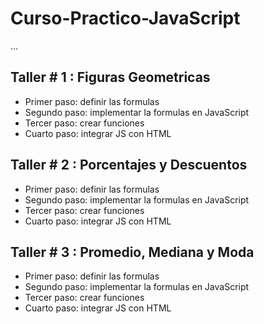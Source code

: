 # Curso-Practico-JavaScript

...

## Taller # 1 : Figuras Geometricas

- Primer paso: definir las formulas
- Segundo paso: implementar la formulas en JavaScript
- Tercer paso: crear funciones
- Cuarto paso: integrar JS con HTML

## Taller # 2 : Porcentajes y Descuentos

- Primer paso: definir las formulas
- Segundo paso: implementar la formulas en JavaScript
- Tercer paso: crear funciones
- Cuarto paso: integrar JS con HTML

## Taller # 3 : Promedio, Mediana y Moda

- Primer paso: definir las formulas
- Segundo paso: implementar la formulas en JavaScript
- Tercer paso: crear funciones
- Cuarto paso: integrar JS con HTML
